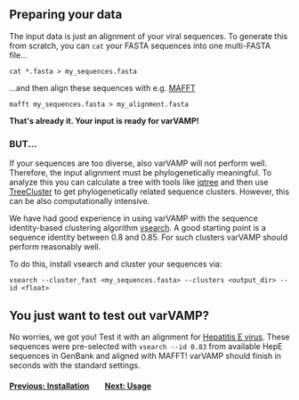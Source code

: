 ## Preparing your data

The input data is just an alignment of your viral sequences. To generate this from scratch, you can `cat` your FASTA sequences into one multi-FASTA file...
```shell
cat *.fasta > my_sequences.fasta
```
...and then align these sequences with e.g. [MAFFT](https://mafft.cbrc.jp/alignment/software/)
```shell
mafft my_sequences.fasta > my_alignment.fasta
```
**That's already it. Your input is ready for varVAMP!**

### BUT...
If your sequences are too diverse, also varVAMP will not perform well. Therefore, the input alignment must be phylogenetically meaningful. To analyze this you can calculate a tree with tools like [iqtree](http://www.iqtree.org/) and then use [TreeCluster](https://github.com/niemasd/TreeCluster) to get phylogenetically related sequence clusters. However, this can be also computationally intensive.

We have had good experience in using varVAMP with the sequence identity-based clustering algorithm [vsearch](https://github.com/torognes/vsearch). A good starting point is a sequence identity between 0.8 and 0.85. For such clusters varVAMP should perform reasonably well.

To do this, install vsearch and cluster your sequences via:

```shell
vsearch --cluster_fast <my_sequences.fasta> --clusters <output_dir> --id <float>
```

## You just want to test out varVAMP?

No worries, we got you! Test it with an alignment for [Hepatitis E virus](../example_data). These sequences were pre-selected with `vsearch --id 0.83` from available HepE sequences in GenBank and aligned with MAFFT! varVAMP should finish in seconds with the standard settings.


#### [Previous: Installation](./installation.md)&emsp;&emsp;[Next: Usage](./usage.md)
